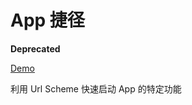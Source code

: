 # App 捷径

**Deprecated**

[Demo](https://hk1229.cn/demo/app-shortcuts/)

利用 Url Scheme 快速启动 App 的特定功能

